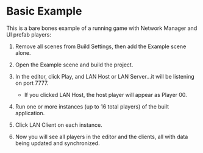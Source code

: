 # Basic Example

This is a bare bones example of a running game with Network Manager and UI prefab players:

1.  Remove all scenes from Build Settings, then add the Example scene alone.

2.  Open the Example scene and build the project.

3.  In the editor, click Play, and LAN Host or LAN Server...it will be listening on port 7777.  
    - If you clicked LAN Host, the host player will appear as Player 00.

4.  Run one or more instances (up to 16 total players) of the built application.

5.  Click LAN Client on each instance.

6.  Now you will see all players in the editor and the clients, all with data being updated and synchronized.
